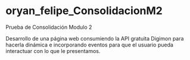 # oryan_felipe_ConsolidacionM2
Prueba de Consolidación Modulo 2

Desarrollo de una página web consumiendo la API gratuita Digimon para hacerla dinámica e incorporando eventos para que el usuario pueda interactuar con lo que le presentamos.
